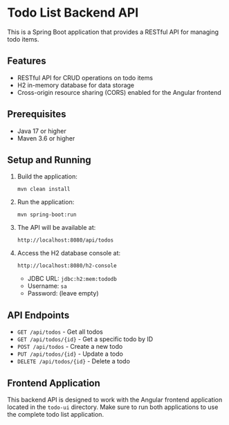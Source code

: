 # Todo List Backend API

This is a Spring Boot application that provides a RESTful API for managing todo items.

## Features

- RESTful API for CRUD operations on todo items
- H2 in-memory database for data storage
- Cross-origin resource sharing (CORS) enabled for the Angular frontend

## Prerequisites

- Java 17 or higher
- Maven 3.6 or higher

## Setup and Running

1. Build the application:
   ```
   mvn clean install
   ```

2. Run the application:
   ```
   mvn spring-boot:run
   ```

3. The API will be available at:
   ```
   http://localhost:8080/api/todos
   ```

4. Access the H2 database console at:
   ```
   http://localhost:8080/h2-console
   ```
   - JDBC URL: `jdbc:h2:mem:tododb`
   - Username: `sa`
   - Password: (leave empty)

## API Endpoints

- `GET /api/todos` - Get all todos
- `GET /api/todos/{id}` - Get a specific todo by ID
- `POST /api/todos` - Create a new todo
- `PUT /api/todos/{id}` - Update a todo
- `DELETE /api/todos/{id}` - Delete a todo

## Frontend Application

This backend API is designed to work with the Angular frontend application located in the `todo-ui` directory. Make sure to run both applications to use the complete todo list application.